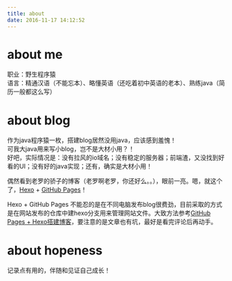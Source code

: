 ```yaml
---
title: about
date: 2016-11-17 14:12:52
---
```


# about me
职业：野生程序猿<br>
语言：精通汉语（不能忘本）、略懂英语（还吃着初中英语的老本）、熟练java（简历一般都这么写）<br>

# about blog
作为java程序猿一枚，搭建blog居然没用java，应该感到羞愧！<br>
可我大java用来写小blog，岂不是大材小用？！<br>
好吧，实际情况是：没有拉风的io域名；没有稳定的服务器；前端渣，又没找到好看的UI；没有好的java实现；还有，确实是大材小用！<br>

偶然看到老罗的骄子的博客（老罗啊老罗，你还好么。。），眼前一亮。嗯，就这个了，[Hexo](https://hexo.io/) + [GitHub Pages](https://pages.github.com/)！<br>

Hexo + GitHub Pages 不能忍的是在不同电脑发布blog很费劲，目前采取的方式是在网站发布的仓库中建hexo分支用来管理网站文件。大致方法参考[GitHub Pages + Hexo搭建博客](http://crazymilk.github.io/2015/12/28/GitHub-Pages-Hexo%E6%90%AD%E5%BB%BA%E5%8D%9A%E5%AE%A2/)，要注意的是文章也有坑，最好是看完评论后再动手。

# about hopeness
记录点有用的，伴随和见证自己成长！
